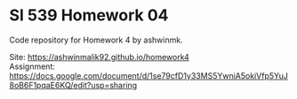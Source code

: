 # SI 539 Homework 04
Code repository for Homework 4 by ashwinmk.

Site: https://ashwinmalik92.github.io/homework4<br>
Assignment: https://docs.google.com/document/d/1se79cfD1y33MS5YwniA5okiVfp5YuJ8oB6F1pqaE6KQ/edit?usp=sharing

